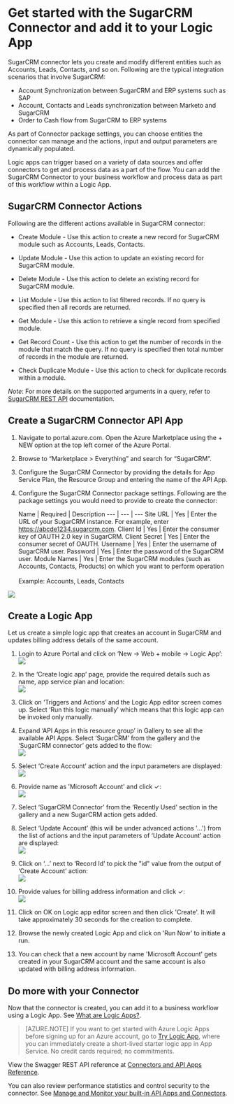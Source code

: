 <properties
   pageTitle="Using the SugarCRM Connector in Logic Apps | Microsoft Azure App Service"
   description="How to create and configure the SugarCRM Connector or API app and use it in a logic app in Azure App Service"
   services="app-service\logic"
   documentationCenter=".net,nodejs,java"
   authors="anuragdalmia"
   manager="dwrede"
   editor=""/>

<tags
   ms.service="app-service-logic"
   ms.devlang="multiple"
   ms.topic="article"
   ms.tgt_pltfrm="na"
   ms.workload="integration"
   ms.date="11/30/2015"
   ms.author="sameerch"/>


# Get started with the SugarCRM Connector and add it to your Logic App
SugarCRM connector lets you create and modify different entities such as Accounts, Leads, Contacts, and so on. Following are the typical integration scenarios that involve SugarCRM:

- Account Synchronization between SugarCRM and ERP systems such as SAP
- Account, Contacts and Leads synchronization between Marketo and SugarCRM
- Order to Cash flow from SugarCRM to ERP systems

As part of Connector package settings, you can choose entities the connector can manage and the actions, input and output parameters are dynamically populated.

Logic apps can trigger based on a variety of data sources and offer connectors to get and process data as a part of the flow. You can add the SugarCRM Connector to your business workflow and process data as part of this workflow within a Logic App. 



## SugarCRM Connector Actions
Following are the different actions available in SugarCRM connector:

- Create Module - Use this action to create a new record for SugarCRM module such as Accounts, Leads, Contacts.

- Update Module - Use this action to update an existing  record for SugarCRM module.

- Delete Module - Use this action to delete an existing record for SugarCRM module.

- List Module - Use this action to list filtered records. If no query is specified then all records are returned.

- Get Module - Use this action to retrieve a single record from specified module.

- Get Record Count - Use this action to get the number of records in the module that match the query. If no query is specified then total number of records in the module are returned.

- Check Duplicate Module - Use this action to check for duplicate records within a module.

*Note*: For more details on the supported arguments in a query, refer to [SugarCRM REST API](https://msdn.microsoft.com/library/dn705870) documentation.

## Create a SugarCRM Connector API App
1.  Navigate to portal.azure.com. Open the Azure Marketplace using the + NEW option at the top left corner of the Azure Portal.
2.  Browse to “Marketplace > Everything” and search for “SugarCRM”.
3.  Configure the SugarCRM Connector by providing the details for App Service Plan, the Resource Group and entering the name of the API App.
4. Configure the SugarCRM Connector package settings. Following are the package settings you would need to provide to create the connector:

    Name | Required | Description
--- | --- | ---
Site URL | Yes | Enter the URL of your SugarCRM instance. For example, enter https://abcde1234.sugarcrm.com.
Client Id | Yes | Enter the consumer key of OAUTH 2.0 key in SugarCRM. 
Client Secret | Yes | Enter the consumer secret of OAUTH.
Username | Yes | Enter the username of SugarCRM user.
Password | Yes | Enter the password of the SugarCRM user.
Module Names | Yes | Enter the SugarCRM modules (such as Accounts, Contacts, Products) on which you want to perform operation<br><br>Example: Accounts, Leads, Contacts  
  
![][9]



## Create a Logic App
Let us create a simple logic app that creates an account in SugarCRM and updates billing address details of the same account.

1.  Login to Azure Portal and click on ‘New -> Web + mobile -> Logic App’:  
![][1]

2.  In the ‘Create logic app’ page, provide the required details such as name, app service plan and location:  
![][2]

3.  Click on ‘Triggers and Actions’ and the Logic App editor screen comes up. Select ‘Run this logic manually’ which means that this logic app can be invoked only manually.

4.  Expand ‘API Apps in this resource group’ in Gallery to see all the available API Apps. Select ‘SugarCRM’ from the gallery and the ‘SugarCRM connector’ gets added to the flow:  
![][3]

5.  Select ‘Create Account’ action and the input parameters are displayed:  
![][4]

6.  Provide name as 'Microsoft Account' and click ✓:  
![][5]

7.  Select ‘SugarCRM Connector’ from the ‘Recently Used’ section in the gallery and a new SugarCRM action gets added.

8.  Select ‘Update Account’ (this will be under advanced actions '...') from the list of actions and the input parameters of ‘Update Account’ action are displayed:  
![][6]

9.  Click on ‘...’ next to ‘Record Id’ to pick the "id" value from the output of ‘Create Account’ action:  
![][7]

10. Provide values for billing address information and click ✓:  
![][8]

11. Click on OK on Logic app editor screen and then click 'Create'. It will take approximately 30 seconds for the creation to complete.

12. Browse the newly created Logic App and click on 'Run Now' to initiate a run.

13. You can check that a new account by name 'Microsoft Account' gets created in your SugarCRM account and the same account is also updated with billing address information.

## Do more with your Connector
Now that the connector is created, you can add it to a business workflow using a Logic App. See [What are Logic Apps?](app-service-logic-what-are-logic-apps.md).

>[AZURE.NOTE] If you want to get started with Azure Logic Apps before signing up for an Azure account, go to [Try Logic App](https://tryappservice.azure.com/?appservice=logic), where you can immediately create a short-lived starter logic app in App Service. No credit cards required; no commitments.

View the Swagger REST API reference at [Connectors and API Apps Reference](http://go.microsoft.com/fwlink/p/?LinkId=529766).

You can also review performance statistics and control security to the connector. See [Manage and Monitor your built-in API Apps and Connectors](app-service-logic-monitor-your-connectors.md).

<!--Image references-->
[1]: ./media/app-service-logic-connector-sugarcrm/1_New_Logic_App.png
[2]: ./media/app-service-logic-connector-sugarcrm/2_Logic_App_Settings.png
[3]: ./media/app-service-logic-connector-sugarcrm/3_Select_SugarCRM_Gallery.png
[4]: ./media/app-service-logic-connector-sugarcrm/4_SugarCRM_Create_Account.png
[5]: ./media/app-service-logic-connector-sugarcrm/5_Create_Account_OK.png
[6]: ./media/app-service-logic-connector-sugarcrm/6_SugarCRM_Update_Account.png
[7]: ./media/app-service-logic-connector-sugarcrm/7_Record_ID_from_Create.png
[8]: ./media/app-service-logic-connector-sugarcrm/8_Update_Account_Address.png
[9]: ./media/app-service-logic-connector-sugarcrm/9_Create_new_SugarCRM_connector.png

